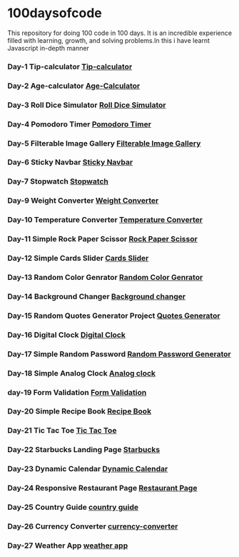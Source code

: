 # 100daysofcode
This repository for doing 100 code in 100 days. It is an incredible experience filled with learning, growth, and solving problems.In this i have learnt Javascript in-depth manner


### Day-1 Tip-calculator [Tip-calculator](https://100daysofcode01.netlify.app/day-1/tip-calculator/)
	
### Day-2 Age-calculator [Age-Calculator](https://100daysofcode01.netlify.app/age-calculator/)
	
### Day-3 Roll Dice Simulator [Roll Dice Simulator](https://100daysofcode01.netlify.app/roll-dice-simulator/)

### Day-4 Pomodoro Timer [Pomodoro Timer](https://100daysofcode01.netlify.app/pomodoro-timer/)

### Day-5 Filterable Image Gallery [Filterable Image Gallery](https://100daysofcode01.netlify.app/filterable-image-gallery/)

### Day-6 Sticky Navbar [Sticky Navbar](https://100daysofcode01.netlify.app/sticky-navbar/)

### Day-7 Stopwatch [Stopwatch](https://100daysofcode01.netlify.app/stopwatch/)
	
### Day-9 Weight Converter [Weight Converter](https://100daysofcode01.netlify.app/weight-converter/)

### Day-10 Temperature Converter [Temperature Converter](https://100daysofcode01.netlify.app/temperature-converter/)

### Day-11 Simple Rock Paper Scissor [Rock Paper Scissor](https://100daysofcode01.netlify.app/rockpaperscisssor/)

### Day-12 Simple Cards Slider [Cards Slider](https://100daysofcode01.netlify.app/cards-slider/)

### Day-13 Random Color Genrator [Random Color Genrator](https://100daysofcode01.netlify.app/random-color-generator/)

### Day-14 Background Changer [Background changer](https://100daysofcode01.netlify.app/background-changer/)

### Day-15 Random  Quotes Generator Project [Quotes Generator](https://100daysofcode01.netlify.app/random-quote-generator/)

### Day-16 Digital Clock [Digital Clock](https://100daysofcode01.netlify.app/digital-clock/)
	
### Day-17 Simple Random Password [Random Password Generator](https://100daysofcode01.netlify.app/random-password-generator/)

### Day-18 Simple Analog Clock [Analog clock](https://100daysofcode01.netlify.app/analog-clock/)

### day-19 Form Validation [Form Validation](https://100daysofcode01.netlify.app/form-validation/)

### Day-20 Simple Recipe Book [Recipe Book](https://100daysofcode01.netlify.app/recipe-book-app/)

### Day-21 Tic Tac Toe [Tic Tac Toe](https://100daysofcode01.netlify.app/tic-tac-toe/)

### Day-22 Starbucks Landing Page [Starbucks](https://100daysofcode01.netlify.app/starbucks-landing-page/)

### Day-23 Dynamic Calendar [Dynamic Calendar](https://100daysofcode01.netlify.app/dynamic_calendaer/)

### Day-24 Responsive Restaurant Page [Restaurant Page](https://100daysofcode01.netlify.app/restaurant-page/)

### Day-25 Country Guide [country guide](https://100daysofcode01.netlify.app/country-guide-app/)

### Day-26 Currency Converter [currency-converter](https://100daysofcode01.netlify.app/currency-converter/)
	
### Day-27 Weather App [weather app](https://100daysofcode01.netlify.app/weather-app-latest/)
	
	
	

